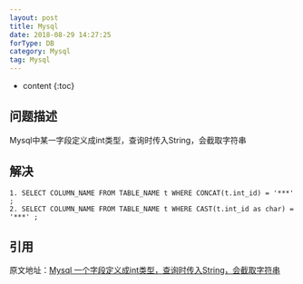 ```yaml
---
layout: post
title: Mysql
date: 2018-08-29 14:27:25
forType: DB
category: Mysql
tag: Mysql
---
```


* content
{:toc}

问题描述
-----------------------------------------------------------------
Mysql中某一字段定义成int类型，查询时传入String，会截取字符串


解决
-----------------------------------------------------------------
```
1. SELECT COLUMN_NAME FROM TABLE_NAME t WHERE CONCAT(t.int_id) = '***' ;
2. SELECT COLUMN_NAME FROM TABLE_NAME t WHERE CAST(t.int_id as char) = '***' ;
```

引用
-----------------------------------------------------------------
原文地址：[Mysql 一个字段定义成int类型，查询时传入String，会截取字符串](https://blog.csdn.net/xiaolyuh123/article/details/64441817?locationNum=3&fps=1)